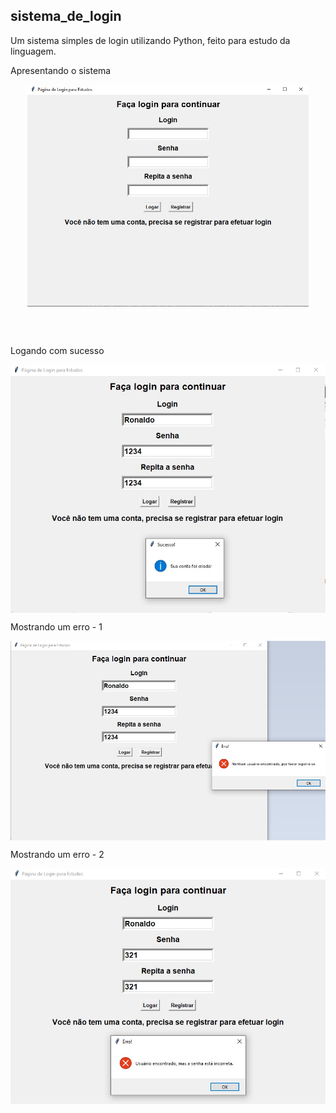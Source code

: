 ## sistema_de_login
 Um sistema simples de login utilizando Python, feito para estudo da linguagem.
 
Apresentando o sistema
<p align="center">
  <a href="#">
    <img align="center" width="450" src="https://github.com/ronaldosegundojr/sistema_de_login/blob/main/Janela.jpg?raw=true" />
  </a>
</p>
</br>
</br>

Logando com sucesso
<p align="center">
    <img
      align="center"
      src="https://github.com/ronaldosegundojr/sistema_de_login/blob/main/Sucesso.jpg?raw=true"
    />
  </a>
  </a>
</p>

Mostrando um erro - 1
<p align="center">
    <img
      align="center"
      src="https://github.com/ronaldosegundojr/sistema_de_login/blob/main/Erro_1.jpg?raw=true"
    />
  </a>
  </a>
</p>

Mostrando um erro - 2
<p align="center">
    <img
      align="center"
      src="https://github.com/ronaldosegundojr/sistema_de_login/blob/main/Erro_2.jpg?raw=true"
    />
  </a>
  </a>
</p>
